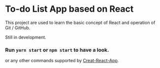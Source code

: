# To-do List App based on React

This project are used to learn the basic concept of React and operation of Git / GitHub.

Still in development.

### Run `yarn start` or `npm start` to have a look.
or any other commands supported by [Creat-React-App](https://github.com/facebook/create-react-app).
